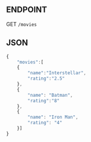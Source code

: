 ## ENDPOINT

GET `/movies` 




## JSON

```js
{
	"movies":[
	{
		"name":"Interstellar",
		"rating":"2.5"
	},
	{
		"name": "Batman",
		"rating":"8"
	},
	{
		"name": "Iron Man",
		"rating": "4"
	}]
}
```
